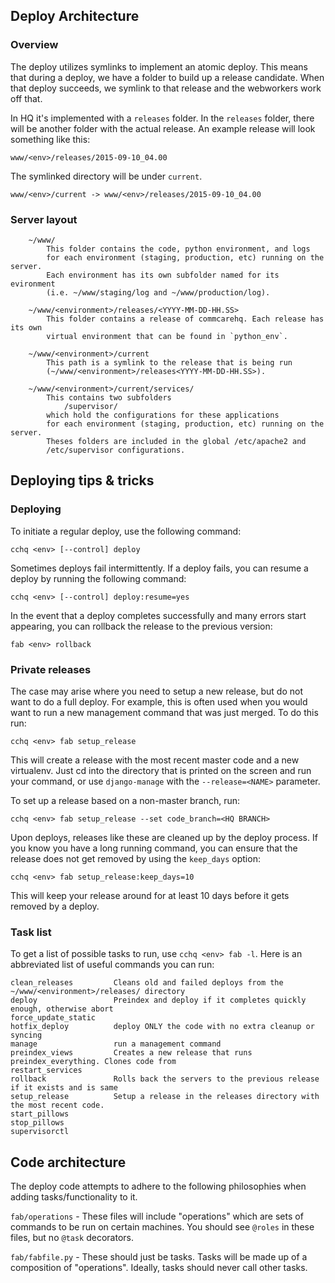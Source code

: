 ## Deploy Architecture

### Overview

The deploy utilizes symlinks to implement an atomic deploy. This means that during a deploy, we have a folder to build up a release candidate. When that deploy succeeds, we symlink to that release and the webworkers work off that.

In HQ it's implemented with a `releases` folder. In the `releases` folder, there will be another folder with the actual release. An example release will look something like this:
```
www/<env>/releases/2015-09-10_04.00
```
The symlinked directory will be under `current`. 
```
www/<env>/current -> www/<env>/releases/2015-09-10_04.00
```

### Server layout

```
    ~/www/
        This folder contains the code, python environment, and logs
        for each environment (staging, production, etc) running on the server.
        Each environment has its own subfolder named for its evironment
        (i.e. ~/www/staging/log and ~/www/production/log).

    ~/www/<environment>/releases/<YYYY-MM-DD-HH.SS>
        This folder contains a release of commcarehq. Each release has its own
        virtual environment that can be found in `python_env`.

    ~/www/<environment>/current
        This path is a symlink to the release that is being run
        (~/www/<environment>/releases<YYYY-MM-DD-HH.SS>).

    ~/www/<environment>/current/services/
        This contains two subfolders
            /supervisor/
        which hold the configurations for these applications
        for each environment (staging, production, etc) running on the server.
        Theses folders are included in the global /etc/apache2 and
        /etc/supervisor configurations.

```

## Deploying tips & tricks

### Deploying

To initiate a regular deploy, use the following command:

```
cchq <env> [--control] deploy
```

Sometimes deploys fail intermittently. If a deploy fails, you can resume a deploy by running the following command:

```
cchq <env> [--control] deploy:resume=yes
```

In the event that a deploy completes successfully and many errors start appearing, you can rollback the release to the previous version:

```
fab <env> rollback
```

### Private releases

The case may arise where you need to setup a new release, but do not want to do a full deploy. For example, this is often used when you would want to run a new management command that was just merged. To do this run:
```
cchq <env> fab setup_release
```

This will create a release with the most recent master code and a new virtualenv. Just cd into the directory that
is printed on the screen and run your command, or use `django-manage` with the `--release=<NAME>` parameter.

To set up a release based on a non-master branch, run:

```
cchq <env> fab setup_release --set code_branch=<HQ BRANCH>
```

Upon deploys, releases like these are cleaned up by the deploy process. If you know you have a long running command, you can ensure that the release does not get removed by using the `keep_days` option:

```
cchq <env> fab setup_release:keep_days=10
```

This will keep your release around for at least 10 days before it gets removed by a deploy.

### Task list

To get a list of possible tasks to run, use `cchq <env> fab -l`. Here is an abbreviated list of useful commands you can run:

```
clean_releases         Cleans old and failed deploys from the ~/www/<environment>/releases/ directory
deploy                 Preindex and deploy if it completes quickly enough, otherwise abort
force_update_static
hotfix_deploy          deploy ONLY the code with no extra cleanup or syncing
manage                 run a management command
preindex_views         Creates a new release that runs preindex_everything. Clones code from
restart_services
rollback               Rolls back the servers to the previous release if it exists and is same
setup_release          Setup a release in the releases directory with the most recent code.
start_pillows
stop_pillows
supervisorctl
```

## Code architecture

The deploy code attempts to adhere to the following philosophies when adding tasks/functionality to it.

`fab/operations` - These files will include "operations" which are sets of commands to be run on certain machines. You should see `@roles` in these files, but no `@task` decorators.

`fab/fabfile.py` - These should just be tasks. Tasks will be made up of a composition of "operations". Ideally, tasks should never call other tasks.
